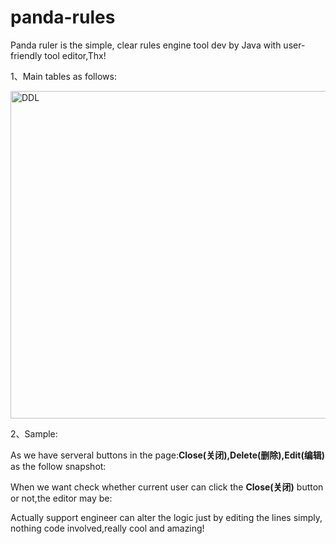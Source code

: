 # panda-rules
Panda ruler is the simple, clear rules engine tool dev by Java with user-friendly tool editor,Thx!

1、Main tables as follows:

<img width="524" alt="DDL" src="https://user-images.githubusercontent.com/33925464/146675543-740739a0-323c-4f95-86ef-610800853ed5.png">

2、Sample:

As we have serveral buttons in the page:**Close(关闭),Delete(删除),Edit(编辑)** as the follow snapshot:

When we want check whether current user can click the **Close(关闭)** button or not,the editor may be:

Actually support engineer can alter the logic just by editing the lines simply, nothing code involved,really cool and amazing!


